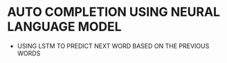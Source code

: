 # AUTO COMPLETION USING NEURAL LANGUAGE MODEL
- USING LSTM TO PREDICT NEXT WORD BASED ON THE PREVIOUS WORDS
